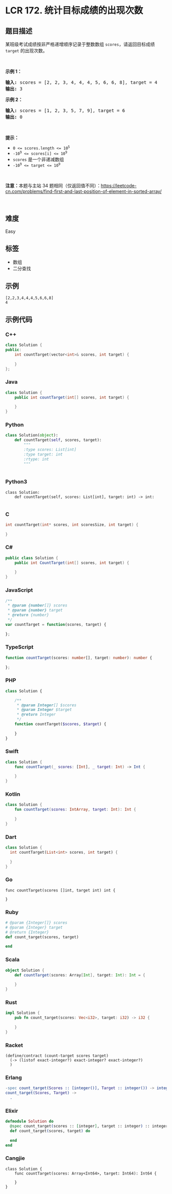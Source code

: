 # LCR 172. 统计目标成绩的出现次数

## 题目描述

<p>某班级考试成绩按非严格递增顺序记录于整数数组 <code>scores</code>，请返回目标成绩 <code>target</code> 的出现次数。</p>

<p>&nbsp;</p>

<p><strong>示例 1：</strong></p>

<pre>
<strong>输入:</strong> scores = [2, 2, 3, 4, 4, 4, 5, 6, 6, 8], target = 4
<strong>输出:</strong> 3</pre>

<p><strong>示例&nbsp;2：</strong></p>

<pre>
<strong>输入:</strong> scores = [1, 2, 3, 5, 7, 9], target = 6
<strong>输出:</strong> 0</pre>

<p>&nbsp;</p>

<p><strong>提示：</strong></p>

<ul>
	<li><code>0 &lt;= scores.length &lt;= 10<sup>5</sup></code></li>
	<li><code>-10<sup>9</sup>&nbsp;&lt;= scores[i]&nbsp;&lt;= 10<sup>9</sup></code></li>
	<li><code>scores</code>&nbsp;是一个非递减数组</li>
	<li><code>-10<sup>9</sup>&nbsp;&lt;= target&nbsp;&lt;= 10<sup>9</sup></code></li>
</ul>

<p>&nbsp;</p>

<p><strong>注意：</strong>本题与主站 34 题相同（仅返回值不同）：<a href="https://leetcode-cn.com/problems/find-first-and-last-position-of-element-in-sorted-array/">https://leetcode-cn.com/problems/find-first-and-last-position-of-element-in-sorted-array/</a></p>

<p>&nbsp;</p>


## 难度

Easy

## 标签

- 数组
- 二分查找

## 示例

```
[2,2,3,4,4,4,5,6,6,8]
4
```

## 示例代码

### C++

```cpp
class Solution {
public:
    int countTarget(vector<int>& scores, int target) {
        
    }
};
```

### Java

```java
class Solution {
    public int countTarget(int[] scores, int target) {
        
    }
}
```

### Python

```python
class Solution(object):
    def countTarget(self, scores, target):
        """
        :type scores: List[int]
        :type target: int
        :rtype: int
        """
        
```

### Python3

```python3
class Solution:
    def countTarget(self, scores: List[int], target: int) -> int:
        
```

### C

```c
int countTarget(int* scores, int scoresSize, int target) {
    
}
```

### C#

```csharp
public class Solution {
    public int CountTarget(int[] scores, int target) {
        
    }
}
```

### JavaScript

```javascript
/**
 * @param {number[]} scores
 * @param {number} target
 * @return {number}
 */
var countTarget = function(scores, target) {
    
};
```

### TypeScript

```typescript
function countTarget(scores: number[], target: number): number {
    
};
```

### PHP

```php
class Solution {

    /**
     * @param Integer[] $scores
     * @param Integer $target
     * @return Integer
     */
    function countTarget($scores, $target) {
        
    }
}
```

### Swift

```swift
class Solution {
    func countTarget(_ scores: [Int], _ target: Int) -> Int {
        
    }
}
```

### Kotlin

```kotlin
class Solution {
    fun countTarget(scores: IntArray, target: Int): Int {
        
    }
}
```

### Dart

```dart
class Solution {
  int countTarget(List<int> scores, int target) {
    
  }
}
```

### Go

```golang
func countTarget(scores []int, target int) int {
    
}
```

### Ruby

```ruby
# @param {Integer[]} scores
# @param {Integer} target
# @return {Integer}
def count_target(scores, target)
    
end
```

### Scala

```scala
object Solution {
    def countTarget(scores: Array[Int], target: Int): Int = {
        
    }
}
```

### Rust

```rust
impl Solution {
    pub fn count_target(scores: Vec<i32>, target: i32) -> i32 {
        
    }
}
```

### Racket

```racket
(define/contract (count-target scores target)
  (-> (listof exact-integer?) exact-integer? exact-integer?)
  )
```

### Erlang

```erlang
-spec count_target(Scores :: [integer()], Target :: integer()) -> integer().
count_target(Scores, Target) ->
  .
```

### Elixir

```elixir
defmodule Solution do
  @spec count_target(scores :: [integer], target :: integer) :: integer
  def count_target(scores, target) do
    
  end
end
```

### Cangjie

```cangjie
class Solution {
    func countTarget(scores: Array<Int64>, target: Int64): Int64 {

    }
}
```

